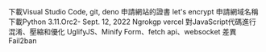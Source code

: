 下載Visual Studio Code, git, deno
申請網站的證書 let's encrypt
申請網域名稱
下載Python 3.11.Orc2- Sept. 12, 2022
Ngrokgp
vercel
對JavaScript代碼進行混淆、壓縮和優化 UglifyJS、Minify
Form、fetch api、websocket 差異
Fail2ban